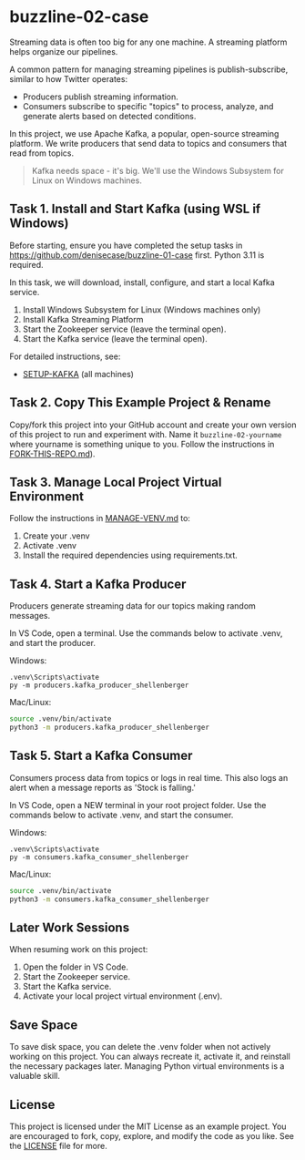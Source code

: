 # buzzline-02-case

Streaming data is often too big for any one machine.
A streaming platform helps organize our pipelines.

A common pattern for managing streaming pipelines is publish-subscribe, similar to how Twitter operates:

- Producers publish streaming information.
- Consumers subscribe to specific "topics" to process, analyze, and generate alerts based on detected conditions.

In this project, we use Apache Kafka, a popular, open-source streaming platform.
We write producers that send data to topics and consumers that read from topics.

> Kafka needs space - it's big. We'll use the Windows Subsystem for Linux on Windows machines.

## Task 1. Install and Start Kafka (using WSL if Windows)

Before starting, ensure you have completed the setup tasks in <https://github.com/denisecase/buzzline-01-case> first.
Python 3.11 is required.

In this task, we will download, install, configure, and start a local Kafka service.

1. Install Windows Subsystem for Linux (Windows machines only)
2. Install Kafka Streaming Platform
3. Start the Zookeeper service (leave the terminal open).
4. Start the Kafka service (leave the terminal open).

For detailed instructions, see:

- [SETUP-KAFKA](docs/SETUP-KAFKA.md) (all machines)

## Task 2. Copy This Example Project & Rename

Copy/fork this project into your GitHub account
and create your own version of this project to run and experiment with.
Name it `buzzline-02-yourname` where yourname is something unique to you.
Follow the instructions in [FORK-THIS-REPO.md](https://github.com/denisecase/buzzline-01-case/blob/main/docs/FORK-THIS-REPO.md)).

## Task 3. Manage Local Project Virtual Environment

Follow the instructions in [MANAGE-VENV.md](https://github.com/denisecase/buzzline-01-case/blob/main/docs/MANAGE-VENV.md) to:

1. Create your .venv
2. Activate .venv
3. Install the required dependencies using requirements.txt.

## Task 4. Start a Kafka Producer

Producers generate streaming data for our topics making random messages.

In VS Code, open a terminal.
Use the commands below to activate .venv, and start the producer.

Windows:

```shell
.venv\Scripts\activate
py -m producers.kafka_producer_shellenberger
```

Mac/Linux:

```zsh
source .venv/bin/activate
python3 -m producers.kafka_producer_shellenberger
```

## Task 5. Start a Kafka Consumer

Consumers process data from topics or logs in real time. This also logs an alert when a message reports as 'Stock is falling.'

In VS Code, open a NEW terminal in your root project folder.
Use the commands below to activate .venv, and start the consumer.

Windows:

```shell
.venv\Scripts\activate
py -m consumers.kafka_consumer_shellenberger
```

Mac/Linux:

```zsh
source .venv/bin/activate
python3 -m consumers.kafka_consumer_shellenberger
```

## Later Work Sessions

When resuming work on this project:

1. Open the folder in VS Code.
2. Start the Zookeeper service.
3. Start the Kafka service.
4. Activate your local project virtual environment (.env).

## Save Space

To save disk space, you can delete the .venv folder when not actively working on this project.
You can always recreate it, activate it, and reinstall the necessary packages later.
Managing Python virtual environments is a valuable skill.

## License

This project is licensed under the MIT License as an example project.
You are encouraged to fork, copy, explore, and modify the code as you like.
See the [LICENSE](LICENSE.txt) file for more.
